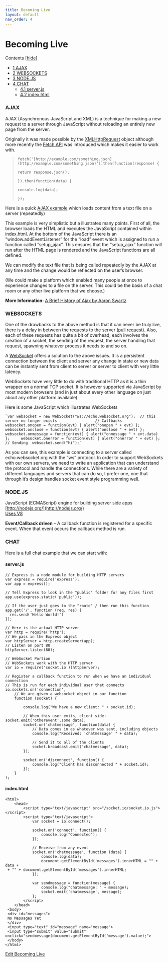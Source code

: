 ```yaml
---
title: Becoming Live
layout: default
nav_order: 4
---
```


# Becoming Live

Contents \[[hide](https://itp.nyu.edu/classes/liveweb-fall2023/becoming-live/#)\]

- [1 AJAX](https://itp.nyu.edu/classes/liveweb-fall2023/becoming-live/#AJAX)
- [2 WEBSOCKETS](https://itp.nyu.edu/classes/liveweb-fall2023/becoming-live/#WEBSOCKETS)
- [3 NODE.JS](https://itp.nyu.edu/classes/liveweb-fall2023/becoming-live/#NODEJS)
- [4 CHAT](https://itp.nyu.edu/classes/liveweb-fall2023/becoming-live/#CHAT)
  - [4.1 server.js](https://itp.nyu.edu/classes/liveweb-fall2023/becoming-live/#serverjs)
  - [4.2 index.html](https://itp.nyu.edu/classes/liveweb-fall2023/becoming-live/#indexhtml)

### **AJAX**

AJAX (Asynchronous JavaScript and XML) is a technique for making a new request to a server through JavaScript without reloading an entirely new page from the server.

Originally it was made possible by the [XMLHttpRequest](http://www.w3schools.com/XML/xml_http.asp) object although more recently the [Fetch API](https://developer.mozilla.org/en-US/docs/Web/API/Fetch_API/Using_Fetch) was introduced which makes it easier to work with.

> `fetch('[http://example.com/something.json](http://example.com/something.json)').then(function(response) {`
>
> `return response.json();`
>
> `}).then(function(data) {`
>
> `console.log(data);`
>
> `});`

Here is a quick [AJAX example](http://itp.nyu.edu/~sve204/connect_spring2021/ajax_example.zip) which loads content from a text file on a server (repeatedly)

This example is very simplistic but a illustrates many points. First of all, the browser loads the HTML and executes the JavaScript contained within index.html. At the bottom of the JavaScript there is an “window.addEventListener” for the “load” event which is assigned to run a function called “setup_ajax”. This ensures that the “setup_ajax” function will run after the HTML page is rendered and the JavaScript functions are all defined.

We can modify the text file that is being called repeatedly by the AJAX at any time and the change would be reflected on the user’s browser.

(We could make a platform which enabled many people at once to experience changes to a file on the server. This could be the basis of a chat room or any other live platform that we choose.)

**More Information:** [A Brief History of Ajax by Aaron Swartz](http://www.aaronsw.com/weblog/ajaxhistory)

### WEBSOCKETS

One of the drawbacks to the above method is that it can never be truly live, there is a delay in between the requests to the server ([pull request](https://en.wikipedia.org/wiki/Pull_technology)). Also, each of these requests has quite a bit of overhead, each involves the creation of a socket, the sending of the request, the server handling that request, spawning whatever process it needs to and so on.

A [WebSocket](https://en.wikipedia.org/wiki/WebSocket) offers a solution to the above issues. It is a persistent connection between the client and server any change in state or new data can be instantly sent from client to server or server to client with very little latency.

WebSockets have very little to do with traditional HTTP as it is a thin wrapper on a normal TCP socket. It is however supported via JavaScript by most modern browsers (and in just about every other language on just about any other platform available).

Here is some JavaScript which illustrates WebSockets

    `var websocket = new WebSocket("ws://echo.websocket.org");  // this server no longer exists 			  	// Callbacks  	websocket.onopen = function(evt) { alert("onopen " + evt) };  	websocket.onclose = function(evt) { alert("onclose " + evt) };  	websocket.onmessage = function(evt) { alert("onmessage " + evt.data) };  	websocket.onerror = function(evt) { alert("onerror " + evt) };  	// Sending 	websocket.send("hi");`

As you can see, this example is connecting to a server called echo.websocket.org with the “ws” protocol. In order to support WebSockets with our own servers, we need to write an application that can understand the protocol and handle the connections. While there are a variety of different languages and servers that can do so, I prefer one, one that through it’s design handles socket event style programming well.

### NODE.JS

JavaScript (ECMAScript) engine for building server side apps  
[http://nodejs.org/](http://nodejs.org/)  
[Uses V8](https://developers.google.com/v8/)

**Event/Callback driven** – A callback function is registered for a specific event. When that event occurs the callback method is run.

### CHAT

Here is a full chat example that we can start with:

#### server.js

    // Express is a node module for building HTTP servers
    var express = require('express');
    var app = express();

    // Tell Express to look in the "public" folder for any files first
    app.use(express.static('public'));

    // If the user just goes to the "route" / then run this function
    app.get('/', function (req, res) {
      res.send('Hello World!')
    });

    // Here is the actual HTTP server
    var http = require('http');
    // We pass in the Express object
    var httpServer = http.createServer(app);
    // Listen on port 80
    httpServer.listen(80);

    // WebSocket Portion
    // WebSockets work with the HTTP server
    var io = require('socket.io')(httpServer);

    // Register a callback function to run when we have an individual connection
    // This is run for each individual user that connects
    io.sockets.on('connection',
    	// We are given a websocket object in our function
    	function (socket) {

    		console.log("We have a new client: " + socket.id);

    		// When this user emits, client side: socket.emit('otherevent',some data);
    		socket.on('chatmessage', function(data) {
    			// Data comes in as whatever was sent, including objects
    			console.log("Received: 'chatmessage' " + data);

    			// Send it to all of the clients
    			socket.broadcast.emit('chatmessage', data);
    		});

    		socket.on('disconnect', function() {
    			console.log("Client has disconnected " + socket.id);
    		});
    	}
    );

#### index.html

    <html>
    	<head>
    		<script type="text/javascript" src="/socket.io/socket.io.js"></script>
    		<script type="text/javascript">
    			var socket = io.connect();

    			socket.on('connect', function() {
    				console.log("Connected");
    			});

    			// Receive from any event
    			socket.on('chatmessage', function (data) {
    				console.log(data);
    				document.getElementById('messages').innerHTML = "" + data +
     + "" + document.getElementById('messages').innerHTML;
    			});

    			var sendmessage = function(message) {
    				console.log("chatmessage: " + message);
    				socket.emit('chatmessage', message);
    			};
    		</script>
    	</head>
     <body>
     <div id="messages">
     No Messages Yet
     </div>
     <input type="text" id="message" name="message">
     <input type="submit" value="submit" onclick="sendmessage(document.getElementById('message').value);">
     </body>
    </html>

[Edit Becoming Live](https://itp.nyu.edu/classes/liveweb-fall2023/wp-admin/post.php?post=3628&action=edit)
